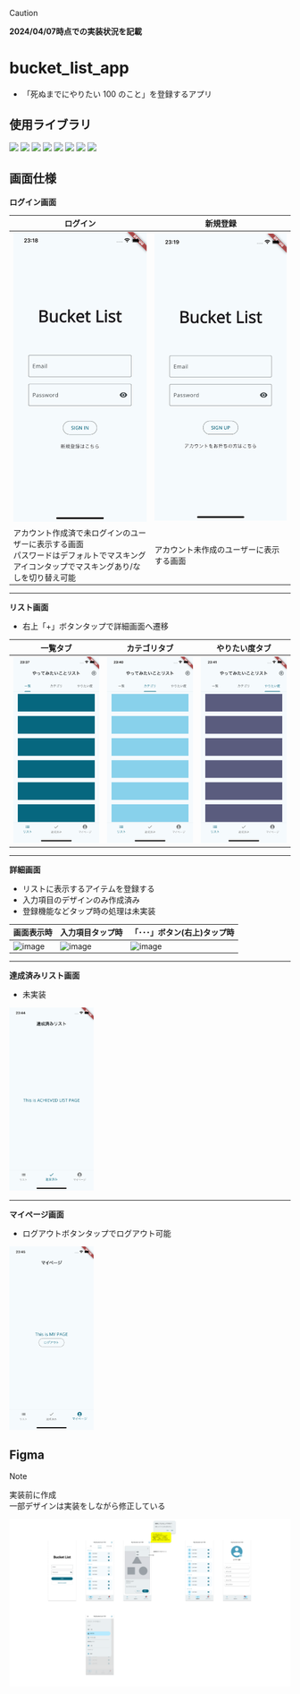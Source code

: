 > [!CAUTION]
> <b>2024/04/07時点での実装状況を記載</b>

# bucket_list_app

- 「死ぬまでにやりたい 100 のこと」を登録するアプリ


## 使用ライブラリ
![](https://img.shields.io/badge/flutter-v3.16.8-blue)
![](https://img.shields.io/badge/go_router-v13.0.1-blue)
![](https://img.shields.io/badge/firebase_core-v2.24.2-blue)
![](https://img.shields.io/badge/firebase_auth-v4.16.0-blue)
![](https://img.shields.io/badge/flutter_hooks-v0.20.4-blue)
![](https://img.shields.io/badge/hooks_riverpod-v2.4.9-blue)
![](https://img.shields.io/badge/cloud_firestore-v4.15.0-blue)
![](https://img.shields.io/badge/modal_bottom_sheet-v3.0.0_pre-blue)


## 画面仕様

**ログイン画面**

| ログイン                       | 新規登録                       |
| ------------------------------ | ------------------------------ |
| ![](readme_files/ログイン.png) | ![](readme_files/新規登録.png) |
| アカウント作成済で未ログインのユーザーに表示する画面<br/>パスワードはデフォルトでマスキング<br/>アイコンタップでマスキングあり/なしを切り替え可能 | アカウント未作成のユーザーに表示する画面 |

---

**リスト画面**
- 右上「+」ボタンタップで詳細画面へ遷移

| 一覧タブ                                  | カテゴリタブ                                  | やりたい度タブ                                  |
| ----------------------------------------- | --------------------------------------------- | ----------------------------------------------- |
| ![](readme_files/リスト画面_一覧タブ.png) | ![](readme_files/リスト画面_カテゴリタブ.png) | ![](readme_files/リスト画面_やりたい度タブ.png) |

---

**詳細画面**
- リストに表示するアイテムを登録する
- 入力項目のデザインのみ作成済み
- 登録機能などタップ時の処理は未実装

画面表示時 | 入力項目タップ時 | 「･･･」ボタン(右上)タップ時
--- | --- | --- 
![image](https://github.com/shmzzzz/bucket_list_app/assets/85086833/f5422222-f501-405c-b02f-5dcab7c8012b) | ![image](https://github.com/shmzzzz/bucket_list_app/assets/85086833/72208245-7dc3-4555-92c8-7fb65a3c5779) | ![image](https://github.com/shmzzzz/bucket_list_app/assets/85086833/26b23da9-8914-44e5-8aaf-d5ca4a6eccc1)

---

**達成済みリスト画面**
- 未実装

<img width="30%" src="readme_files/達成済みリスト画面.png">

---

**マイページ画面**
- ログアウトボタンタップでログアウト可能

<img width="30%" src="readme_files/マイページ画面.png">

## Figma
> [!NOTE]
> 実装前に作成<br/>
> 一部デザインは実装をしながら修正している

  <img  src="readme_files/Figma.png">
